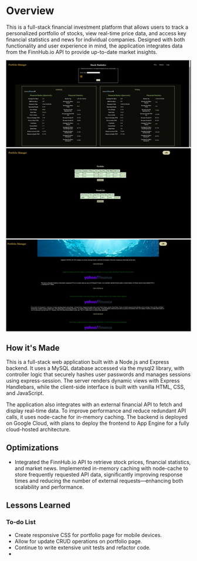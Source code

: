 # Overview
This is a full-stack financial investment platform that allows users to track a personalized portfolio of stocks, view real-time price data, and access key financial statistics and news for individual companies. Designed with both functionality and user experience in mind, the application integrates data from the FinnHub.io API to provide up-to-date market insights.  

![Statistics Page](https://github.com/justinrous/stock-portfolio/blob/main/public/images/portfolio_manager.JPG)
![Portfolio Page](https://github.com/justinrous/stock-portfolio/blob/main/public/images/portfolio_manager1.JPG)
![Company News](https://github.com/justinrous/stock-portfolio/blob/main/public/images/portfolio_manager2.JPG)


## How it's Made
This is a full-stack web application built with a Node.js and Express backend. It uses a MySQL database accessed via the mysql2 library, with controller logic that securely hashes user passwords and manages sessions using express-session. The server renders dynamic views with Express Handlebars, while the client-side interface is built with vanilla HTML, CSS, and JavaScript.  

The application also integrates with an external financial API to fetch and display real-time data. To improve performance and reduce redundant API calls, it uses node-cache for in-memory caching. The backend is deployed on Google Cloud, with plans to deploy the frontend to App Engine for a fully cloud-hosted architecture.  

## Optimizations
- Integrated the FinnHub.io API to retrieve stock prices, financial statistics, and market news. Implemented in-memory caching with node-cache to store frequently requested API data, significantly improving response times and reducing the number of external requests—enhancing both scalability and performance.


## Lessons Learned 


### To-do List
- Create responsive CSS for portfolio page for mobile devices.
- Allow for update CRUD operations on portfolio page.
- Continue to write extensive unit tests and refactor code. 
- 
  

